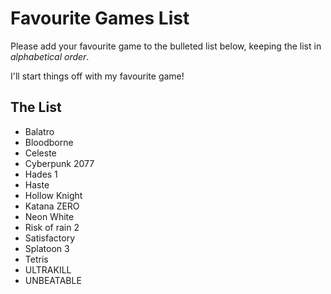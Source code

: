 # Favourite Games List

Please add your favourite game to the bulleted list below, keeping the list in *alphabetical order*.

I'll start things off with my favourite game!

## The List

* Balatro
* Bloodborne
* Celeste
* Cyberpunk 2077
* Hades 1
* Haste
* Hollow Knight
* Katana ZERO
* Neon White
* Risk of rain 2
* Satisfactory
* Splatoon 3
* Tetris
* ULTRAKILL
* UNBEATABLE